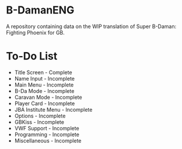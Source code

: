 # B-DamanENG
A repository containing data on the WIP translation of Super B-Daman: Fighting Phoenix for GB.

# To-Do List
* Title Screen - Complete
* Name Input - Incomplete
* Main Menu - Incomplete
* B-Da Mode - Incomplete
* Caravan Mode - Incomplete
* Player Card - Incomplete
* JBA Institute Menu - Incomplete
* Options - Incomplete
* GBKiss - Incomplete
* VWF Support - Incomplete
* Programming - Incomplete
* Miscellaneous - Incomplete
